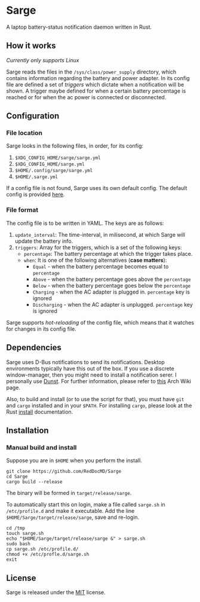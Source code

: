 # Sarge
A laptop battery-status notification daemon written in Rust.

## How it works
*Currently only supports Linux*

Sarge reads the files in the `/sys/class/power_supply` directory, which contains information regarding the battery and power adapter. In its config file are defined a set of *triggers* which dictate when a notification will be shown. A trigger maybe defined for when a certain battery percentage is reached or for when the ac power is connected or disconnected.

## Configuration

### File location
Sarge looks in the following files, in order, for its config:

1. `$XDG_CONFIG_HOME/sarge/sarge.yml`
2. `$XDG_CONFIG_HOME/sarge.yml`
3. `$HOME/.config/sarge/sarge.yml`
4. `$HOME/.sarge.yml`

If a config file is not found, Sarge uses its own default config. The default config is provided [here](https://github.com/RedDocMD/Sarge/blob/master/sarge.yml).

### File format
The config file is to be written in YAML. The keys are as follows:

1. `update_interval`: The time-interval, in milisecond, at which Sarge will update the battery info.
2. `triggers`: Array for the triggers, which is a set of the following keys:
	- `percentage`: The battery percentage at which the trigger takes place. 
	- `when`: It is one of the following alternatives (**case matters**):
		* `Equal` - when the battery percentage becomes equal to `percentage`
		* `Above` - when the battery percentage goes above the `percentage`
		* `Below` - when the battery percentage goes below the `percentage`
		* `Charging` - when the AC adapter is plugged in. `percentage` key is ignored
		* `Discharging` - when the AC adapter is unplugged. `percentage` key is ignored

Sarge supports *hot-reloading* of the config file, which means that it watches for changes in its config file.

## Dependencies 
Sarge uses D-Bus notifications to send its notifications. Desktop environments typically have this out of the box. If you use a discrete window-manager, then you might need to install a notification serer. I personally use [Dunst](https://github.com/dunst-project/dunst). For further information, please refer to [this](https://wiki.archlinux.org/index.php/Desktop_notifications) Arch Wiki page.

Also, to build and install (or to use the script for that), you must have `git` and `cargo` installed and in your `$PATH`. For installing `cargo`, please look at the Rust [install](https://www.rust-lang.org/tools/install) documentation.

## Installation

### Manual build and install
Suppose you are in `$HOME` when you perform the install.
```
git clone https://github.com/RedDocMD/Sarge
cd Sarge
cargo build --release
```
The binary will be formed in `target/release/sarge`.

To automatically start this on login, make a file called `sarge.sh` in `/etc/profile.d` and make it executable. Add the line `$HOME/Sarge/target/release/sarge`, save and re-login.
```
cd /tmp
touch sarge.sh
echo "$HOME/Sarge/target/release/sarge &" > sarge.sh
sudo bash
cp sarge.sh /etc/profile.d/
chmod +x /etc/profle.d/sarge.sh
exit
```

## License
Sarge is released under the [MIT](https://github.com/RedDocMD/Sarge/blob/master/LICENSE) license.
